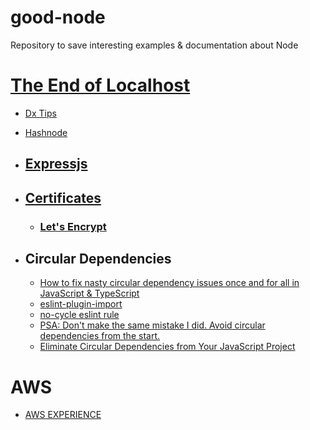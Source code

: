 # good-node
Repository to save interesting examples &amp; documentation about Node

# [The End of Localhost](https://dx.tips/the-end-of-localhost)
* [Dx Tips](https://dx.tips/)
* [Hashnode](https://hashnode.com/)

* ## [Expressjs](./docs/expressjs)
* ## [Certificates](./docs/certificates)
  * ### [Let's Encrypt](./docs/letsencrypt)
* ## Circular Dependencies
  *  [How to fix nasty circular dependency issues once and for all in JavaScript & TypeScript](https://medium.com/visual-development/how-to-fix-nasty-circular-dependency-issues-once-and-for-all-in-javascript-typescript-a04c987cf0de)
  *  [eslint-plugin-import](https://github.com/import-js/eslint-plugin-import)
  *  [no-cycle eslint rule](https://github.com/import-js/eslint-plugin-import/blob/main/docs/rules/no-cycle.md)
  *  [PSA: Don't make the same mistake I did. Avoid circular dependencies from the start.](https://www.reddit.com/r/typescript/comments/ra4wah/psa_dont_make_the_same_mistake_i_did_avoid/)
  *  [Eliminate Circular Dependencies from Your JavaScript Project](https://spin.atomicobject.com/2018/06/25/circular-dependencies-javascript/)

# AWS
* [AWS EXPERIENCE](https://aws-experience.com/)